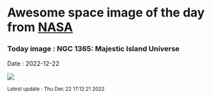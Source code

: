 
# Awesome space image of the day from [NASA](https://api.nasa.gov/)

### Today image : NGC 1365: Majestic Island Universe
Date : 2022-12-22

![](https://apod.nasa.gov/apod/image/2212/NGC1365-CDK24-CDK17_1024.jpg)

<small>Latest update : Thu Dec 22 17:12:21 2022</small>
        